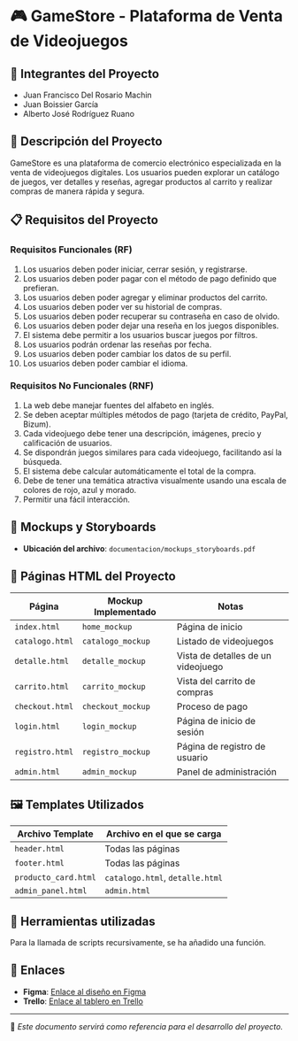 # 🎮 GameStore - Plataforma de Venta de Videojuegos

## 📌 Integrantes del Proyecto

- Juan Francisco Del Rosario Machin
- Juan Boissier García
- Alberto José Rodríguez Ruano

## 📝 Descripción del Proyecto

GameStore es una plataforma de comercio electrónico especializada en la venta de videojuegos digitales. Los usuarios pueden explorar un catálogo de juegos, ver detalles y reseñas, agregar productos al carrito y realizar compras de manera rápida y segura.

## 📋 Requisitos del Proyecto

### Requisitos Funcionales (RF)

1. Los usuarios deben poder iniciar, cerrar sesión, y registrarse.
2. Los usuarios deben poder pagar con el método de pago definido que prefieran.
3. Los usuarios deben poder agregar y eliminar productos del carrito.
4. Los usuarios deben poder ver su historial de compras.
5. Los usuarios deben poder recuperar su contraseña en caso de olvido.
6. Los usuarios deben poder dejar una reseña en los juegos disponibles.
7. El sistema debe permitir a los usuarios buscar juegos por filtros.
8. Los usuarios podrán ordenar las reseñas por fecha.
9. Los usuarios deben poder cambiar los datos de su perfil.
10. Los usuarios deben poder cambiar el idioma.

### Requisitos No Funcionales (RNF)

1. La web debe manejar fuentes del alfabeto en inglés.
2. Se deben aceptar múltiples métodos de pago (tarjeta de crédito, PayPal, Bizum).
3. Cada videojuego debe tener una descripción, imágenes, precio y calificación de usuarios.
4. Se dispondrán juegos similares para cada videojuego, facilitando así la búsqueda.
5. El sistema debe calcular automáticamente el total de la compra.
6. Debe de tener una temática atractiva visualmente usando una escala de colores de rojo, azul y morado.
7. Permitir una fácil interacción.

## 📂 Mockups y Storyboards

- **Ubicación del archivo**: `documentacion/mockups_storyboards.pdf`

## 📄 Páginas HTML del Proyecto

| Página          | Mockup Implementado | Notas                              |
| --------------- | ------------------- | ---------------------------------- |
| `index.html`    | `home_mockup`       | Página de inicio                   |
| `catalogo.html` | `catalogo_mockup`   | Listado de videojuegos             |
| `detalle.html`  | `detalle_mockup`    | Vista de detalles de un videojuego |
| `carrito.html`  | `carrito_mockup`    | Vista del carrito de compras       |
| `checkout.html` | `checkout_mockup`   | Proceso de pago                    |
| `login.html`    | `login_mockup`      | Página de inicio de sesión         |
| `registro.html` | `registro_mockup`   | Página de registro de usuario      |
| `admin.html`    | `admin_mockup`      | Panel de administración            |

## 🖼️ Templates Utilizados

| Archivo Template     | Archivo en el que se carga      |
| -------------------- | ------------------------------- |
| `header.html`        | Todas las páginas               |
| `footer.html`        | Todas las páginas               |
| `producto_card.html` | `catalogo.html`, `detalle.html` |
| `admin_panel.html`   | `admin.html`                    |

## 🔗 Herramientas utilizadas

Para la llamada de scripts recursivamente, se ha añadido una función.

## 🔗 Enlaces

- **Figma**: [Enlace al diseño en Figma](#)
- **Trello**: [Enlace al tablero en Trello](#)

---

📌 *Este documento servirá como referencia para el desarrollo del proyecto.*

